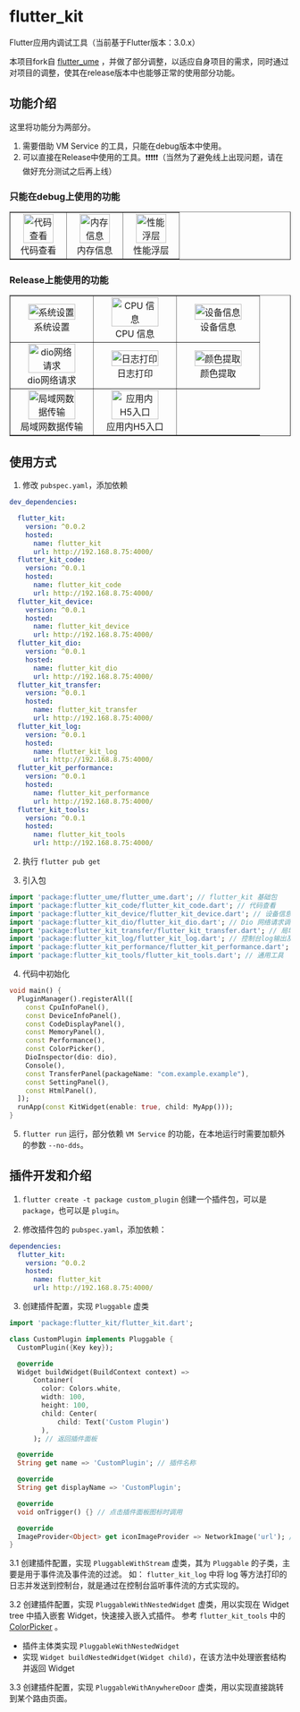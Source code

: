 # flutter_kit

Flutter应用内调试工具（当前基于Flutter版本：3.0.x）

本项目fork自 [flutter_ume](https://github.com/bytedance/flutter_ume)
，并做了部分调整，以适应自身项目的需求，同时通过对项目的调整，使其在release版本中也能够正常的使用部分功能。

## 功能介绍

这里将功能分为两部分。

1. 需要借助 VM Service 的工具，只能在debug版本中使用。
2. 可以直接在Release中使用的工具。❗️❗️❗️❗️❗️（当然为了避免线上出现问题，请在做好充分测试之后再上线）

### 只能在debug上使用的功能

<table border="1" width="100%">
    <tr>
        <td width="33.33%" align="center"><img src="https://github.com/windows7lake/screenshot/raw/main/Screenshot4.png" width="80%" alt="代码查看" /></br>代码查看</td>
        <td width="33.33%" align="center"><img src="https://github.com/windows7lake/screenshot/raw/main/Screenshot5.png" width="80%" alt="内存信息" /></br>内存信息</td>
        <td width="33.33%" align="center"><img src="https://github.com/windows7lake/screenshot/raw/main/Screenshot6.png" width="80%" alt="性能浮层" /></br>性能浮层</td>
    </tr>
</table>

### Release上能使用的功能

<table border="1" width="100%">
    <tr>
        <td width="33.33%" align="center"><img src="https://github.com/windows7lake/screenshot/raw/main/Screenshot1.png" width="80%" alt="系统设置" /></br>系统设置</td>
        <td width="33.33%" align="center"><img src="https://github.com/windows7lake/screenshot/raw/main/Screenshot2.png" width="80%" alt="CPU 信息" /></br>CPU 信息</td>
        <td width="33.33%" align="center"><img src="https://github.com/windows7lake/screenshot/raw/main/Screenshot3.png" width="80%" alt="设备信息" /></br>设备信息</td>
    </tr>
    <tr>
        <td width="33.33%" align="center"><img src="https://github.com/windows7lake/screenshot/raw/main/Screenshot7.png" width="80%" alt="dio网络请求" /></br>dio网络请求</td>
        <td width="33.33%" align="center"><img src="https://github.com/windows7lake/screenshot/raw/main/Screenshot8.png" width="80%" alt="日志打印" /></br>日志打印</td>
        <td width="33.33%" align="center"><img src="https://github.com/windows7lake/screenshot/raw/main/Screenshot9.png" width="80%" alt="颜色提取" /></br>颜色提取</td>
    </tr>
    <tr>
        <td width="33.33%" align="center"><img src="https://github.com/windows7lake/screenshot/raw/main/Screenshot10.png" width="80%" alt="局域网数据传输" /></br>局域网数据传输</td>
        <td width="33.33%" align="center"><img src="https://github.com/windows7lake/screenshot/raw/main/Screenshot11.png" width="80%" alt="应用内H5入口" /></br>应用内H5入口</td>
    </tr>
</table>

## 使用方式

1. 修改 `pubspec.yaml`，添加依赖

```yaml
dev_dependencies:

  flutter_kit:
    version: ^0.0.2
    hosted:
      name: flutter_kit
      url: http://192.168.8.75:4000/
  flutter_kit_code:
    version: ^0.0.1
    hosted:
      name: flutter_kit_code
      url: http://192.168.8.75:4000/
  flutter_kit_device:
    version: ^0.0.1
    hosted:
      name: flutter_kit_device
      url: http://192.168.8.75:4000/
  flutter_kit_dio:
    version: ^0.0.1
    hosted:
      name: flutter_kit_dio
      url: http://192.168.8.75:4000/
  flutter_kit_transfer:
    version: ^0.0.1
    hosted:
      name: flutter_kit_transfer
      url: http://192.168.8.75:4000/
  flutter_kit_log:
    version: ^0.0.1
    hosted:
      name: flutter_kit_log
      url: http://192.168.8.75:4000/
  flutter_kit_performance:
    version: ^0.0.1
    hosted:
      name: flutter_kit_performance
      url: http://192.168.8.75:4000/
  flutter_kit_tools:
    version: ^0.0.1
    hosted:
      name: flutter_kit_tools
      url: http://192.168.8.75:4000/
```

2. 执行 `flutter pub get`


3. 引入包

```dart
import 'package:flutter_ume/flutter_ume.dart'; // flutter_kit 基础包
import 'package:flutter_kit_code/flutter_kit_code.dart'; // 代码查看
import 'package:flutter_kit_device/flutter_kit_device.dart'; // 设备信息插件包
import 'package:flutter_kit_dio/flutter_kit_dio.dart'; // Dio 网络请求调试工具
import 'package:flutter_kit_transfer/flutter_kit_transfer.dart'; // 局域网数据传输
import 'package:flutter_kit_log/flutter_kit_log.dart'; // 控制台log输出及log打印工具类
import 'package:flutter_kit_performance/flutter_kit_performance.dart'; // 性能插件包
import 'package:flutter_kit_tools/flutter_kit_tools.dart'; // 通用工具
```

4. 代码中初始化

```dart
void main() {
  PluginManager().registerAll([
    const CpuInfoPanel(),
    const DeviceInfoPanel(),
    const CodeDisplayPanel(),
    const MemoryPanel(),
    const Performance(),
    const ColorPicker(),
    DioInspector(dio: dio),
    Console(),
    const TransferPanel(packageName: "com.example.example"),
    const SettingPanel(),
    const HtmlPanel(),
  ]);
  runApp(const KitWidget(enable: true, child: MyApp()));
}
```

5. `flutter run` 运行，部分依赖 `VM Service` 的功能，在本地运行时需要加额外的参数 `--no-dds`。

## 插件开发和介绍

1. `flutter create -t package custom_plugin` 创建一个插件包，可以是 `package`，也可以是 `plugin`。

2. 修改插件包的 `pubspec.yaml`，添加依赖：

```yaml
dependencies:
  flutter_kit:
    version: ^0.0.2
    hosted:
      name: flutter_kit
      url: http://192.168.8.75:4000/
```

3. 创建插件配置，实现 `Pluggable` 虚类

```dart
import 'package:flutter_kit/flutter_kit.dart';

class CustomPlugin implements Pluggable {
  CustomPlugin({Key key});

  @override
  Widget buildWidget(BuildContext context) =>
      Container(
        color: Colors.white,
        width: 100,
        height: 100,
        child: Center(
            child: Text('Custom Plugin')
        ),
      ); // 返回插件面板

  @override
  String get name => 'CustomPlugin'; // 插件名称

  @override
  String get displayName => 'CustomPlugin';

  @override
  void onTrigger() {} // 点击插件面板图标时调用

  @override
  ImageProvider<Object> get iconImageProvider => NetworkImage('url'); // 插件图标
}
```

3.1 创建插件配置，实现 `PluggableWithStream` 虚类，其为 `Pluggable` 的子类，主要是用于事件流及事件流的过滤。 如： `flutter_kit_log` 中将
log 等方法打印的日志并发送到控制台，就是通过在控制台监听事件流的方式实现的。

3.2 创建插件配置，实现 `PluggableWithNestedWidget` 虚类，用以实现在 Widget tree 中插入嵌套 Widget，快速接入嵌入式插件。
参考 `flutter_kit_tools`
中的 [ColorPicker](https://code.addcn.com/flutter/flutter_kit/-/blob/master/plugin/flutter_kit_tools/lib/color_picker/color_picker.dart) 。

+ 插件主体类实现 `PluggableWithNestedWidget`
+ 实现 `Widget buildNestedWidget(Widget child)`，在该方法中处理嵌套结构并返回 Widget

3.3 创建插件配置，实现 `PluggableWithAnywhereDoor` 虚类，用以实现直接跳转到某个路由页面。
